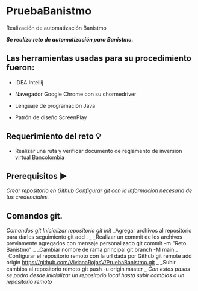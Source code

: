 # PruebaBanistmo
Realización de automatización Banistmo

_**Se realiza reto de automatización para Banistmo.**_

## Las herramientas usadas para su procedimiento fueron:

* IDEA Intellij

* Navegador Google Chrome con su chormedriver

* Lenguaje de programación Java

* Patrón de diseño ScreenPlay 

## Requerimiento del reto :bulb:

* Realizar una ruta y verificar documento de reglamento de inversion virtual Bancolombia

## Prerequisitos :arrow_forward:

_Crear repositorio en Github_
_Configurar git con la informacion necesaria de tus credenciales._

## Comandos git.

_Comandos git_
_Inicializar repositorio git init_
_Agregar archivos al repositorio para darles seguimiento git add . _
_Realizar un commit de los archivos previamente agregados con mensaje personalizado git commit -m "Reto Banistmo" _
_Cambiar nombre de rama principal git branch -M main _
_Configurar el repositorio remoto con la url dada por Github git remote add origin  https://github.com/VivianaRojasV/PruebaBanistmo.git _
_Subir cambios al repositorio remoto git push -u origin master _
_Con estos pasos se podra desde inicializar un repositorio local hasta subir cambios a un repositorio remoto_

